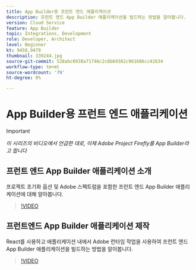 ```yaml
---
title: App Builder용 프런트 엔드 애플리케이션
description: 프런트 엔드 App Builder 애플리케이션을 빌드하는 방법을 알아봅니다.
version: Cloud Service
feature: App Builder
topic: Integrations, Development
role: Developer, Architect
level: Beginner
kt: 9458,9479
thumbnail: 339244.jpg
source-git-commit: 528abc0938a71746c2c8b69382c961686cc42634
workflow-type: tm+mt
source-wordcount: '79'
ht-degree: 0%

---
```



# App Builder용 프런트 엔드 애플리케이션

>[!IMPORTANT]
>
> _이 시리즈의 비디오에서 언급한 대로, 이제 Adobe Project Firefly를 App Builder라고 합니다_

## 프런트 엔드 App Builder 애플리케이션 소개

프로젝트 초기화 옵션 및 Adobe 스펙트럼을 포함한 프런트 엔드 App Builder 애플리케이션에 대해 알아봅니다.

>[!VIDEO](https://video.tv.adobe.com/v/339247/?quality=12&learn=on)

## 프런트엔드 App Builder 애플리케이션 제작

React를 사용하고 애플리케이션 내에서 Adobe 런타임 작업을 사용하여 프런트 엔드 App Builder 애플리케이션을 빌드하는 방법을 알아봅니다.

>[!VIDEO](https://video.tv.adobe.com/v/339248/?quality=12&learn=on)

